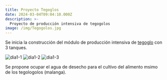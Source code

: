 ```yaml
---
title: Proyecto Tegoglos
date: 2024-03-04T09:04:10.000Z
description: >-
  Proyecto de producción intensiva de tegogolos
image: /img/Tegogolos.jpg
---
```


Se inicia la construcción del módulo de producción intensiva de [tegoglo](https://es.wikipedia.org/wiki/Pomacea) con 3 tanques.

![dia1-1](/img/0503-1.jpg) 
![dia1-2](/img/0503-2.jpg)
![dia1-3](/img/0503-3.jpg)

Se propone ocupar el agua de desecho para el cultivo del alimento msimo de los tegologolos (malanga).
